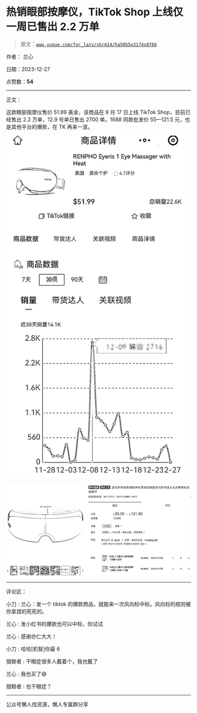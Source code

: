 # 热销眼部按摩仪，TikTok Shop 上线仅一周已售出 2.2 万单

> 原文：[`www.yuque.com/for_lazy/xkrm14/ha50b5p3174s0766`](https://www.yuque.com/for_lazy/xkrm14/ha50b5p3174s0766)

作者： 兰心

日期：2023-12-27

点赞数：**54**

* * *

正文：

这款眼部按摩仪售价 51.99 美金，该商品在 9 月 17 日上线 TikTok
Shop，目前已经售出 2.2 万单，12.9 号单日售出 2700 单。1688 同款批发价 55—121.5 元，也是其他平台的爆款，在 TK 再来一波。

![](img/8533ae2e3b0711439bec0edb2ca078fc.png)

![](img/069a5dc683e6392242c6b511e3a0ae44.png)

* * *

评论区：

小刀 : 兰心：发一个 tiktok 的爆款商品，就能来一次风向标中标。风向标的规则被你拿捏的死死的。

兰心 : 发小红书的爆款也可以中标，你试试

兰心 : 感谢亦仁大大！

小刀 : 哈哈[机智]你最 6

猎鲸者 : 干眼症很多人戴着个，我也戴了

兰心 : 我也买了😄

猎鲸者 : 也干眼症？

* * *

公众号懒人找资源，懒人专属群分享